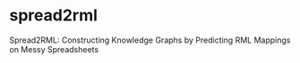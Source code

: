 # spread2rml
Spread2RML: Constructing Knowledge Graphs by Predicting RML Mappings on Messy Spreadsheets 
